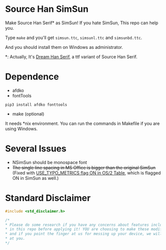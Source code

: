 # Source Han SimSun

Make Source Han Serif* as SimSun! If you hate SimSun, This repo can help you.

Type `make` and you'll get `simsun.ttc`, `simsunl.ttc` and `simsunbd.ttc`.

And you should install them on Windows as administrator.

*: Actually, It's [Dream Han Serif](https://github.com/Pal3love/dream-han-cjk), a ttf variant of Source Han Serif.

# Dependence

- afdko
- fontTools

```
pip3 install afdko fonttools
```
- make (optional)

It needs *nix environment. You can run the commands in Makefile if you are using Windows.

# Several Issues

- NSimSun should be monospace font
- ~~The single line spacing in MS Office is bigger than the original SimSun~~ (Fixed with [USE_TYPO_METRICS flag ON in OS/2 Table](https://learn.microsoft.com/en-us/typography/opentype/spec/os2#fsselection), which is flagged ON in SimSun as well.)

# Standard Disclaimer

```c
#include <std_disclaimer.h>

/*
* Please do some research if you have any concerns about features included 
* in this repo before applying it! YOU are choosing to make these modifications, 
* and if you point the finger at us for messing up your device, we will laugh 
* at you.
*/
```
